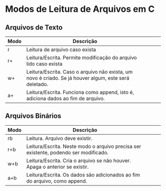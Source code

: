 # Modos de Leitura de Arquivos em C

## Arquivos de Texto

|  Modo |  Descrição |   |   |   |
|---|---|---|---|---|
| r  | Leitura de arquivo caso exista  |   |   |   |
| r+  | Leitura/Escrita. Permite modificação do arquivo lido caso exista  |   |   |   |
| w+  | Leitura/Escrita. Caso o arquivo não exista, um novo é criado. Se já houver algum, este será deletado.  |   |   |   |
| a+  |  Leitura/Escrita. Funciona como append, isto é, adiciona dados ao fim de arquivo. |   |   |   |


## Arquivos Binários

|  Modo |  Descrição |   |   |   |
|---|---|---|---|---|
| rb  | Leitura. Arquivo deve existir. |   |   |   |
| r+b  | Leitura/Escrita. Neste modo o arquivo precisa ser existente, podendo ser modificado. |   |   |   |
| w+b  | Leitura/Escrita. Cria o arquivo se não houver. Apaga o anterior se existir. |   |   |   |
| a+b  |  Leitura/Escrita. Os dados são adicionados ao fim do arquivo, como append. |   |   |   |